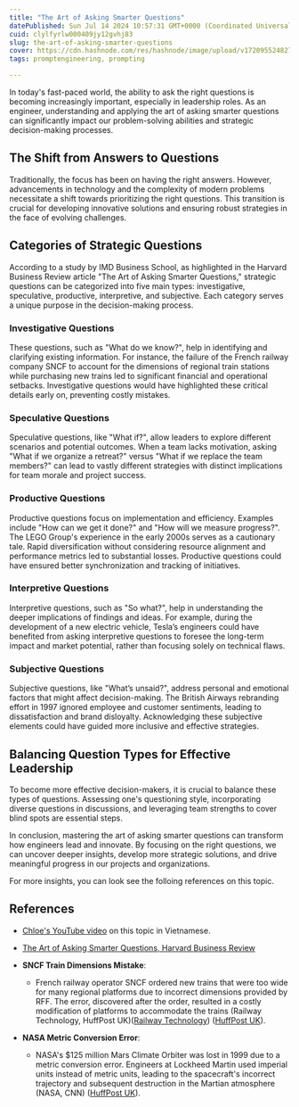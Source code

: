 ```yaml
---
title: "The Art of Asking Smarter Questions"
datePublished: Sun Jul 14 2024 10:57:31 GMT+0000 (Coordinated Universal Time)
cuid: clylfyrlw000409jy12gvhj83
slug: the-art-of-asking-smarter-questions
cover: https://cdn.hashnode.com/res/hashnode/image/upload/v1720955248273/05033c00-ea56-4860-af20-6b3cc7716ebd.png
tags: promptengineering, prompting

---
```


In today's fast-paced world, the ability to ask the right questions is becoming increasingly important, especially in leadership roles. As an engineer, understanding and applying the art of asking smarter questions can significantly impact our problem-solving abilities and strategic decision-making processes.

## The Shift from Answers to Questions

Traditionally, the focus has been on having the right answers. However, advancements in technology and the complexity of modern problems necessitate a shift towards prioritizing the right questions. This transition is crucial for developing innovative solutions and ensuring robust strategies in the face of evolving challenges.

## Categories of Strategic Questions

According to a study by IMD Business School, as highlighted in the Harvard Business Review article "The Art of Asking Smarter Questions," strategic questions can be categorized into five main types: investigative, speculative, productive, interpretive, and subjective. Each category serves a unique purpose in the decision-making process.

### Investigative Questions

These questions, such as "What do we know?", help in identifying and clarifying existing information. For instance, the failure of the French railway company SNCF to account for the dimensions of regional train stations while purchasing new trains led to significant financial and operational setbacks. Investigative questions would have highlighted these critical details early on, preventing costly mistakes.

### Speculative Questions

Speculative questions, like "What if?", allow leaders to explore different scenarios and potential outcomes. When a team lacks motivation, asking "What if we organize a retreat?" versus "What if we replace the team members?" can lead to vastly different strategies with distinct implications for team morale and project success.

### Productive Questions

Productive questions focus on implementation and efficiency. Examples include "How can we get it done?" and "How will we measure progress?". The LEGO Group's experience in the early 2000s serves as a cautionary tale. Rapid diversification without considering resource alignment and performance metrics led to substantial losses. Productive questions could have ensured better synchronization and tracking of initiatives.

### Interpretive Questions

Interpretive questions, such as "So what?", help in understanding the deeper implications of findings and ideas. For example, during the development of a new electric vehicle, Tesla’s engineers could have benefited from asking interpretive questions to foresee the long-term impact and market potential, rather than focusing solely on technical flaws.

### Subjective Questions

Subjective questions, like "What’s unsaid?", address personal and emotional factors that might affect decision-making. The British Airways rebranding effort in 1997 ignored employee and customer sentiments, leading to dissatisfaction and brand disloyalty. Acknowledging these subjective elements could have guided more inclusive and effective strategies.

## Balancing Question Types for Effective Leadership

To become more effective decision-makers, it is crucial to balance these types of questions. Assessing one's questioning style, incorporating diverse questions in discussions, and leveraging team strengths to cover blind spots are essential steps.

In conclusion, mastering the art of asking smarter questions can transform how engineers lead and innovate. By focusing on the right questions, we can uncover deeper insights, develop more strategic solutions, and drive meaningful progress in our projects and organizations.

For more insights, you can look see the folloing references on this topic.

## References

* [Chloe's YouTube video](https://www.youtube.com/watch?v=_ILCCMbhCW4) on this topic in Vietnamese.
    
* [The Art of Asking Smarter Questions, Harvard Business Review](https://hbr.org/2024/05/the-art-of-asking-smarter-questions)
    
* **SNCF Train Dimensions Mistake**:
    
    * French railway operator SNCF ordered new trains that were too wide for many regional platforms due to incorrect dimensions provided by RFF. The error, discovered after the order, resulted in a costly modification of platforms to accommodate the trains (Railway Technology, HuffPost UK)​ ([Railway Technology](https://www.railway-technology.com/news/newsfrances-sncf-orders-2000-new-trains-that-are-too-wide-4274382/))​​ ([HuffPost UK](https://www.huffingtonpost.co.uk/2014/05/21/trains-too-wide-for-platforms_n_5363781.html)).
        
* **NASA Metric Conversion Error**:
    
    * NASA's $125 million Mars Climate Orbiter was lost in 1999 due to a metric conversion error. Engineers at Lockheed Martin used imperial units instead of metric units, leading to the spacecraft's incorrect trajectory and subsequent destruction in the Martian atmosphere (NASA, CNN)​ ([HuffPost UK](https://www.huffingtonpost.co.uk/2014/05/21/trains-too-wide-for-platforms_n_5363781.html)).